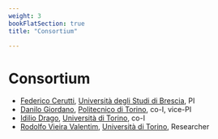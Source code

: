```yaml
---
weight: 3
bookFlatSection: true
title: "Consortium"

---
```


# Consortium

* [Federico Cerutti](https://federico-cerutti.unibs.it/), [Università degli Studi di Brescia](https://www.unibs.it/), PI
* [Danilo Giordano](https://dbdmg.polito.it/dbdmg_web/people/danilo-giordano/), [Politecnico di Torino](https://www.polito.it/), co-I, vice-PI
* [Idilio Drago](https://sites.google.com/site/idiliod/home), [Università di Torino](https://www.unito.it/), co-I
* [Rodolfo Vieira Valentim](https://scholar.google.com.br/citations?user=UyUSGS0AAAAJ&hl=pt-BR), [Università di Torino](https://www.unito.it/), Researcher
